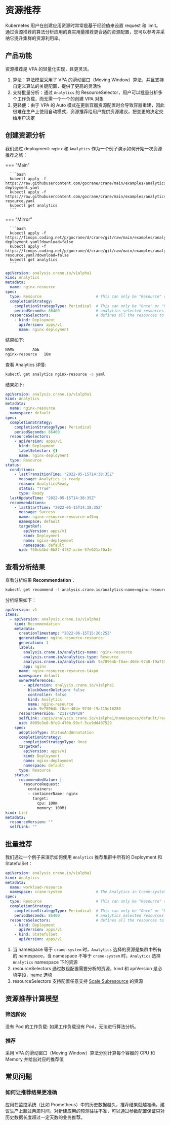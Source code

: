 # 资源推荐

Kubernetes 用户在创建应用资源时常常是基于经验值来设置 request 和 limit。通过资源推荐的算法分析应用的真实用量推荐更合适的资源配置，您可以参考并采纳它提升集群的资源利用率。

## 产品功能

资源推荐是 VPA 的轻量化实现，且更灵活。

1. 算法：算法模型采用了 VPA 的滑动窗口（Moving Window）算法，并且支持自定义算法的关键配置，提供了更高的灵活性
2. 支持批量分析：通过 `Analytics` 的 ResourceSelector，用户可以批量分析多个工作负载，而无需一个一个的创建 VPA 对象
3. 更轻便：由于 VPA 的 Auto 模式在更新容器资源配置时会导致容器重建，因此很难在生产上使用自动模式，资源推荐给用户提供资源建议，把变更的决定交给用户决定

## 创建资源分析

我们通过 deployment: `nginx` 和 `Analytics` 作为一个例子演示如何开始一次资源推荐之旅：


=== "Main"

      ```bash
      kubectl apply -f https://raw.githubusercontent.com/gocrane/crane/main/examples/analytics/nginx-deployment.yaml
      kubectl apply -f https://raw.githubusercontent.com/gocrane/crane/main/examples/analytics/analytics-resource.yaml
      kubectl get analytics
      ```

=== "Mirror"

      ```bash
      kubectl apply -f https://finops.coding.net/p/gocrane/d/crane/git/raw/main/examples/analytics/nginx-deployment.yaml?download=false
      kubectl apply -f https://finops.coding.net/p/gocrane/d/crane/git/raw/main/examples/analytics/analytics-resource.yaml?download=false
      kubectl get analytics
      ```


```yaml title="analytics-resource.yaml"
apiVersion: analysis.crane.io/v1alpha1
kind: Analytics
metadata:
  name: nginx-resource
spec:
  type: Resource                        # This can only be "Resource" or "HPA".
  completionStrategy:
    completionStrategyType: Periodical  # This can only be "Once" or "Periodical".
    periodSeconds: 86400                # analytics selected resources every 1 day
  resourceSelectors:                    # defines all the resources to be select with
    - kind: Deployment
      apiVersion: apps/v1
      name: nginx-deployment
```

结果如下:

```bash
NAME        AGE
nginx-resource   16m
```

查看 Analytics 详情:

```bash
kubectl get analytics nginx-resource -o yaml
```

结果如下:

```yaml
apiVersion: analysis.crane.io/v1alpha1
kind: Analytics
metadata:
  name: nginx-resource
  namespace: default
spec:
  completionStrategy:
    completionStrategyType: Periodical
    periodSeconds: 86400
  resourceSelectors:
    - apiVersion: apps/v1
      kind: Deployment
      labelSelector: {}
      name: nginx-deployment
  type: Resource
status:
  conditions:
    - lastTransitionTime: "2022-05-15T14:38:35Z"
      message: Analytics is ready
      reason: AnalyticsReady
      status: "True"
      type: Ready
  lastUpdateTime: "2022-05-15T14:38:35Z"
  recommendations:
    - lastStartTime: "2022-05-15T14:38:35Z"
      message: Success
      name: nginx-resource-resource-w45nq
      namespace: default
      targetRef:
        apiVersion: apps/v1
        kind: Deployment
        name: nginx-deployment
        namespace: default
      uid: 750cb3bd-0b87-4f87-acbe-57e621af0a1e
```

## 查看分析结果

查看分析结果 **Recommendation**：

```bash
kubectl get recommend -l analysis.crane.io/analytics-name=nginx-resource -o yaml
```

分析结果如下：

```yaml
apiVersion: v1
items:
  - apiVersion: analysis.crane.io/v1alpha1
    kind: Recommendation
    metadata:
      creationTimestamp: "2022-06-15T15:26:25Z"
      generateName: nginx-resource-resource-
      generation: 1
      labels:
        analysis.crane.io/analytics-name: nginx-resource
        analysis.crane.io/analytics-type: Resource
        analysis.crane.io/analytics-uid: 9e78964b-f8ae-40de-9740-f9a715d16280
        app: nginx
      name: nginx-resource-resource-t4xpn
      namespace: default
      ownerReferences:
        - apiVersion: analysis.crane.io/v1alpha1
          blockOwnerDeletion: false
          controller: false
          kind: Analytics
          name: nginx-resource
          uid: 9e78964b-f8ae-40de-9740-f9a715d16280
      resourceVersion: "2117439429"
      selfLink: /apis/analysis.crane.io/v1alpha1/namespaces/default/recommendations/nginx-resource-resource-t4xpn
      uid: 8005e3e0-8fe9-470b-99cf-5ce9dd407529
    spec:
      adoptionType: StatusAndAnnotation
      completionStrategy:
        completionStrategyType: Once
      targetRef:
        apiVersion: apps/v1
        kind: Deployment
        name: nginx-deployment
        namespace: default
      type: Resource
    status:
      recommendedValue: |
        resourceRequest:
          containers:
          - containerName: nginx
            target:
              cpu: 100m
              memory: 100Mi
kind: List
metadata:
  resourceVersion: ""
  selfLink: ""
```

## 批量推荐

我们通过一个例子来演示如何使用 `Analytics` 推荐集群中所有的 Deployment 和 StatefulSet：

```yaml
apiVersion: analysis.crane.io/v1alpha1
kind: Analytics
metadata:
  name: workload-resource
  namespace: crane-system               # The Analytics in Crane-system will select all resource across all namespaces.
spec:
  type: Resource                        # This can only be "Resource" or "Replicas".
  completionStrategy:
    completionStrategyType: Periodical  # This can only be "Once" or "Periodical".
    periodSeconds: 86400                # analytics selected resources every 1 day
  resourceSelectors:                    # defines all the resources to be select with
    - kind: Deployment
      apiVersion: apps/v1
    - kind: StatefulSet
      apiVersion: apps/v1
```

1. 当 namespace 等于 `crane-system` 时，`Analytics` 选择的资源是集群中所有的 namespace，当 namespace 不等于 `crane-system` 时，`Analytics` 选择 `Analytics` namespace 下的资源
2. resourceSelectors 通过数组配置需要分析的资源，kind 和 apiVersion 是必填字段，name 选填
3. resourceSelectors 支持配置任意支持 [Scale Subresource](https://kubernetes.io/docs/tasks/extend-kubernetes/custom-resources/custom-resource-definitions/#scale-subresource) 的资源

## 资源推荐计算模型

### 筛选阶段

没有 Pod 的工作负载: 如果工作负载没有 Pod，无法进行算法分析。

### 推荐

采用 VPA 的滑动窗口（Moving Window）算法分别计算每个容器的 CPU 和 Memory 并给出对应的推荐值

## 常见问题

### 如何让推荐结果更准确

应用在监控系统（比如 Prometheus）中的历史数据越久，推荐结果就越准确，建议生产上超过两周时间。对新建应用的预测往往不准，可以通过参数配置保证只对历史数据长度超过一定天数的业务推荐。




